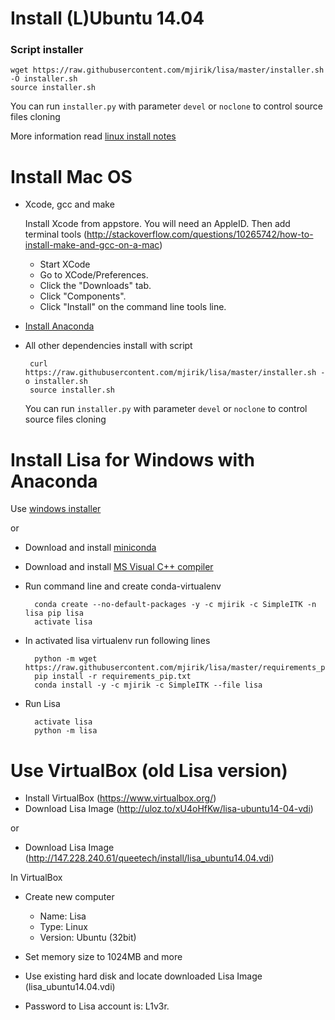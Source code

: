 Install (L)Ubuntu 14.04
=======================

### Script installer

    wget https://raw.githubusercontent.com/mjirik/lisa/master/installer.sh -O installer.sh
    source installer.sh
    

You can run `installer.py` with parameter `devel` or `noclone` to control source files cloning

More information read [linux install notes](https://github.com/mjirik/lisa/blob/master/install_linux.md)


Install Mac OS
==============

 * Xcode, gcc and make

    Install Xcode from appstore. You will need an AppleID.
    Then add terminal tools (http://stackoverflow.com/questions/10265742/how-to-install-make-and-gcc-on-a-mac)
    * Start XCode
    * Go to XCode/Preferences.
    * Click the "Downloads" tab.
    * Click "Components".
    * Click "Install" on the command line tools line.


 * [Install Anaconda](http://continuum.io/downloads)

 * All other dependencies install with script


        curl https://raw.githubusercontent.com/mjirik/lisa/master/installer.sh -o installer.sh
        source installer.sh

     You can run `installer.py` with parameter `devel` or `noclone` to control source files cloning
 
   

Install Lisa for Windows with Anaconda
=========

Use [windows installer](http://147.228.240.61/queetech/install/setup_lisa.exe)

or

* Download and install [miniconda](http://conda.pydata.org/miniconda.html)
* Download and install [MS Visual C++ compiler](http://aka.ms/vcpython27)

* Run command line and create conda-virtualenv


        conda create --no-default-packages -y -c mjirik -c SimpleITK -n lisa pip lisa
        activate lisa

* In activated lisa virtualenv run following lines


        python -m wget https://raw.githubusercontent.com/mjirik/lisa/master/requirements_pip.txt
        pip install -r requirements_pip.txt
        conda install -y -c mjirik -c SimpleITK --file lisa

* Run Lisa

        activate lisa
        python -m lisa



Use VirtualBox (old Lisa version)
==============

* Install VirtualBox (https://www.virtualbox.org/)
* Download Lisa Image (http://uloz.to/xU4oHfKw/lisa-ubuntu14-04-vdi)

or 
* Download Lisa Image (http://147.228.240.61/queetech/install/lisa_ubuntu14.04.vdi)

In VirtualBox

* Create new computer

    * Name: Lisa
    * Type: Linux
    * Version: Ubuntu (32bit)
    
* Set memory size to 1024MB and more
* Use existing hard disk and locate downloaded Lisa Image (lisa_ubuntu14.04.vdi)
* Password to Lisa account is: L1v3r.


